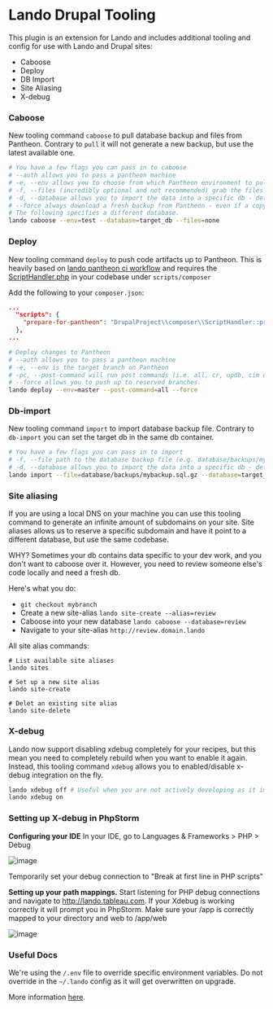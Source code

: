 Lando Drupal Tooling 
====================

This plugin is an extension for Lando and includes additional tooling and config for 
use with Lando and Drupal sites:

- Caboose
- Deploy
- DB Import
- Site Aliasing
- X-debug

### Caboose
New tooling command `caboose` to pull database backup and files from Pantheon. Contrary to `pull`
it will not generate a new backup, but use the latest available one.

```bash
# You have a few flags you can pass in to caboose
# --auth allows you to pass a pantheon machine
# -e, --env allows you to choose from which Pantheon environment to pull from
# -f, --files (incredibly optional and not recommended) grab the files folder from the environment specified (default is none)
# -d, --database allows you to import the data into a specific db - defaults to `pantheon`
# --force always download a fresh backup from Pantheon - even if a copy is already present locally
# The following specifies a different database.
lando caboose --env=test --database=target_db --files=none
```

### Deploy
New tooling command `deploy` to push code artifacts up to Pantheon. This is heavily based on
[lando pantheon ci workflow](https://github.com/lando/lando-pantheon-ci-workflow-example) and
requires the [ScriptHandler.php](https://github.com/lando/lando-pantheon-ci-workflow-example/tree/master/scripts/composer)
in your codebase under `scripts/composer`

Add the following to your `composer.json`:

```json
...
  "scripts": {
    "prepare-for-pantheon": "DrupalProject\\composer\\ScriptHandler::prepareForPantheon"
  },
...
```

```bash
# Deploy changes to Pantheon
# --auth allows you to pass a pantheon machine
# -e, --env is the target branch on Pantheon
# -pc, --post-command will run post commands (i.e. all, cr, updb, cim or none).
# --force allows you to push up to reserved branches.
lando deploy --env=master --post-command=all --force
```

### Db-import
New tooling command `import` to import database backup file. Contrary to `db-import` you can
set the target db in the same db container.

```bash
# You have a few flags you can pass in to import
# -f, --file path to the database backup file (e.g. database/backups/my_backup.sql.gz)
# -d, --database allows you to import the data into a specific db - defaults to `pantheon`
lando import --file=database/backups/mybackup.sql.gz --database=target_db
```

### Site aliasing
If you are using a local DNS on your machine you can use this tooling command to
generate an infinite amount of subdomains on your site. Site aliases allows us to reserve
a specific subdomain and have it point to a different database, but use the same codebase.


WHY? Sometimes your db contains data specific to your dev work, and you don't want to caboose 
over it. However, you need to review someone else's code locally and need a 
fresh db.

Here's what you do:

- `git checkout mybranch`
- Create a new site-alias `lando site-create --alias=review`
- Caboose into your new database `lando caboose --database=review`
- Navigate to your site-alias `http://review.domain.lando`

All site alias commands:

```
# List available site aliases
lando sites

# Set up a new site alias
lando site-create

# Delet an existing site alias
lando site-delete
```

### X-debug
Lando now support disabling xdebug completely for your recipes, but this mean you need to completely
rebuild when you want to enable it again. Instead, this tooling command `xdebug` allows you to 
enabled/disable x-debug integration on the fly.

```bash
lando xdebug off # Useful when you are not actively developing as it improves performance.
lando xdebug on
```

### Setting up X-debug in PhpStorm

__Configuring your IDE__
In your IDE, go to Languages & Frameworks > PHP > Debug

![image](https://user-images.githubusercontent.com/8611594/38646710-e8e842c2-3d9d-11e8-880a-41f145e3c79b.png)

Temporarily set your debug connection to "Break at first line in PHP scripts"

__Setting up your path mappings.__
Start listening for PHP debug connections and navigate to http://lando.tableau.com. If your Xdebug is
working correctly it will prompt you in PhpStorm. Make sure your /app is correctly mapped to your directory
and web to /app/web

![image](https://user-images.githubusercontent.com/8611594/38646711-ea574b08-3d9d-11e8-9aa0-54af278823b4.png)

### Useful Docs

We're using the `/.env` file to override specific environment variables. Do not override in the `~/.lando` config
as it will get overwritten on upgrade.

More information [here](https://docs.devwithlando.io/config/env.html).
